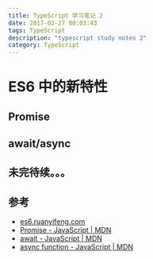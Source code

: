 ```yaml
---
title: TypeScript 学习笔记 2
date: 2017-02-27 00:03:43
tags: TypeScript
description: "typescript study notes 2"
category: TypeScript
---
```


# ES6 中的新特性

## Promise

## await/async

## 未完待续。。。

## 参考

- [es6.ruanyifeng.com](http://es6.ruanyifeng.com/)
- [Promise - JavaScript | MDN](https://developer.mozilla.org/en-US/docs/Web/JavaScript/Reference/Global_Objects/Promise)
- [await - JavaScript | MDN](https://developer.mozilla.org/zh-CN/docs/Web/JavaScript/Reference/Operators/await)
- [async function - JavaScript | MDN](https://developer.mozilla.org/en-US/docs/Web/JavaScript/Reference/Statements/async_function)